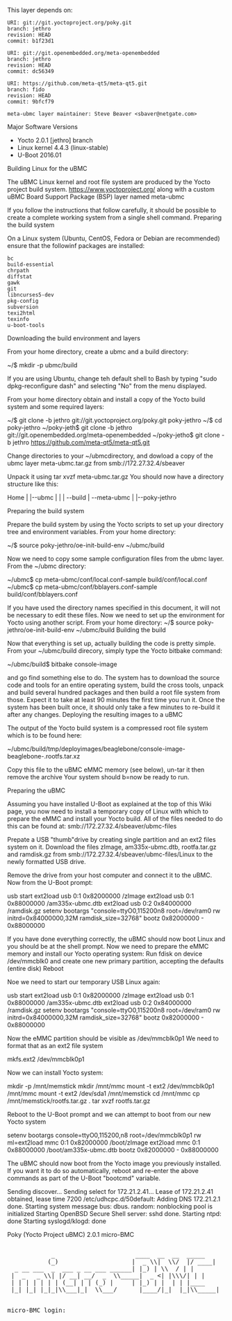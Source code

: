 This layer depends on:

    URI: git://git.yoctoproject.org/poky.git
    branch: jethro 
    revision: HEAD
    commit: b1f23d1

    URI: git://git.openembedded.org/meta-openembedded
    branch: jethro 
    revision: HEAD
    commit: dc56349

    URI: https://github.com/meta-qt5/meta-qt5.git
    branch: fido
    revision: HEAD
    commit: 9bfcf79

    meta-ubmc layer maintainer: Steve Beaver <sbaver@netgate.com>




Major Software Versions

* Yocto 2.0.1 [jethro] branch
* Linux kernel 4.4.3 (linux-stable)
* U-Boot 2016.01

Building Linux for the uBMC

The uBMC Linux kernel and root file system are produced by the Yocto project build system. https://www.yoctoproject.org/ along with a custom uBMC Board Support Package (BSP) layer named meta-ubmc

If you follow the instructions that follow carefully, it should be possible to create a complete working system from a single shell command.
Preparing the build system

On a Linux system (Ubuntu, CentOS, Fedora or Debian are recommended) ensure that the followinf packages are installed:

    bc
    build-essential
    chrpath
    diffstat
    gawk
    git
    libncurses5-dev
    pkg-config
    subversion
    texi2html
    texinfo
    u-boot-tools

Downloading the build environment and layers

From your home directory, create a ubmc and a build directory:

  ~/$ mkdir -p ubmc/build

If you are using Ubuntu, change teh default shell to Bash by typing "sudo dpkg-reconfigure dash" and selecting "No" from the menu displayed.

From your home directory obtain and install a copy of the Yocto build system and some required layers:

  ~/$ git clone -b jethro git://git.yoctoproject.org/poky.git poky-jethro
  ~/$ cd poky-jethro
  ~/poky-jeth$ git clone -b jethro git://git.openembedded.org/meta-openembedded
  ~/poky-jetho$ git clone -b jethro https://github.com/meta-qt5/meta-qt5.git

Change directories to your ~/ubmcdirectory, and dowload a copy of the ubmc layer meta-ubmc.tar.gz from smb://172.27.32.4/sbeaver

Unpack it using tar xvzf meta-ubmc.tar.gz You should now have a directory structure like this:

  Home
     |
     |--ubmc
     |   |
     |   --build
     |   --meta-ubmc
     |
     |--poky-jethro


Preparing the build system

Prepare the build system by using the Yocto scripts to set up your directory tree and environment variables. From your home directory:

  ~/$ source poky-jethro/oe-init-build-env ~/ubmc/build

Now we need to copy some sample configuration files from the ubmc layer. From the ~/ubmc directory:

  ~/ubmc$ cp meta-ubmc/conf/local.conf-sample build/conf/local.conf
  ~/ubmc$ cp meta-ubmc/conf/bblayers.conf-sample build/conf/bblayers.conf

If you have used the directory names specified in this document, it will not be necessary to edit these files. Now we need to set up the environment for Yocto using another script. From your home directory: ~/$ source poky-jethro/oe-init-build-env ~/ubmc/build
Building the build

Now that everything is set up, actually building the code is pretty simple. From your ~/ubmc/build direcory, simply type the Yocto bitbake command:

  ~/ubmc/build$ bitbake console-image

and go find something else to do. The system has to download the source code and tools for an entire operating system, build the cross tools, unpack and build several hundred packages and then build a root file system from those. Expect it to take at least 90 minutes the first time you run it. Once the system has been built once, it should only take a few minutes to re-build it after any changes.
Deploying the resulting images to a uBMC

The output of the Yocto build system is a compressed root file system which is to be found here:

  ~/ubmc/build/tmp/deployimages/beaglebone/console-image-beaglebone-<date-time>.rootfs.tar.xz

Copy this file to the uBMC eMMC memory (see below), un-tar it then remove the archive Your system should b=now be ready to run.


Preparing the uBMC

Assuming you have installed U-Boot as explained at the top of this Wiki page, you now need to install a temporary copy of Linux with which to prepare the eMMC and install your Yocto build. All of the files needed to do this can be found at: smb://172.27.32.4/sbeaver/ubmc-files

Prepate a USB "thumb"drive by creating single partition and an ext2 files system on it. Download the files zImage, am335x-ubmc.dtb, rootfa.tar.gz and ramdisk.gz from smb://172.27.32.4/sbeaver/ubmc-files/Linux to the newly formatted USB drive.

Remove the drive from your host computer and connect it to the uBMC. Now from the U-Boot prompt:

  usb start
  ext2load usb 0:1 0x82000000 /zImage
  ext2load usb 0:1 0x88000000 /am335x-ubmc.dtb
  ext2load usb 0:2 0x84000000 /ramdisk.gz
  setenv bootargs "console=ttyO0,115200n8 root=/dev/ram0 rw initrd=0x84000000,32M ramdisk_size=32768"
  bootz 0x82000000 - 0x88000000
  

If you have done everything correctly, the uBMC should now boot Linux and you should be at the shell prompt. Now we need to prepare the eMMC memory and install our Yocto operating system: Run fdisk on device /dev/mmcblk0 and create one new primary partition, accepting the defaults (entire disk) Reboot

Noe we need to start our temporary USB Linux again:

  usb start
  ext2load usb 0:1 0x82000000 /zImage
  ext2load usb 0:1 0x88000000 /am335x-ubmc.dtb
  ext2load usb 0:2 0x84000000 /ramdisk.gz
  setenv bootargs "console=ttyO0,115200n8 root=/dev/ram0 rw initrd=0x84000000,32M ramdisk_size=32768"
  bootz 0x82000000 - 0x88000000

Now the eMMC partition should be visible as /dev/mmcblk0p1 We need to format that as an ext2 file system

  mkfs.ext2 /dev/mmcblk0p1

Now we can install Yocto system:

  mkdir -p /mnt/memstick
  mkdir /mnt/mmc
  mount -t ext2 /dev/mmcblk0p1 /mnt/mmc
  mount -t ext2 /dev/sda1 /mnt/memstick
  cd /mnt/mmc
  cp /mnt/memstick/rootfs.tar.gz .
  tar xvzf rootfs.tar.gz

Reboot to the U-Boot prompt and we can attempt to boot from our new Yocto system

  setenv bootargs console=ttyO0,115200,n8 root=/dev/mmcblk0p1 rw
  ml=ext2load mmc 0:1 0x82000000 /boot/zImage
  ext2load mmc 0:1 0x88000000 /boot/am335x-ubmc.dtb
  bootz 0x82000000 - 0x88000000

The uBMC should now boot from the Yocto image you previously installed. If you want it to do so automatically, reboot and re-enter the above commands as part of the U-Boot "bootcmd" variable.

Sending discover...
Sending select for 172.21.2.41...
Lease of 172.21.2.41 obtained, lease time 7200
/etc/udhcpc.d/50default: Adding DNS 172.21.2.1
done.
Starting system message bus: dbus.
random: nonblocking pool is initialized
Starting OpenBSD Secure Shell server: sshd
done.
Starting ntpd: done
Starting syslogd/klogd: done

Poky (Yocto Project uBMC) 2.0.1 micro-BMC
<pre>

            _                      ____  __  __  _____
           (_)                    |  _ \\|  \\/  |/ ____|
  _ __ ___  _  ___ _ __ ___ ______| |_) | \\  / | |
 |  _   _ \\| |/ __| __/  _  \\_____|  _ <| |\\\/| | |
 | | | | | | | (__| | | (_) |     | |_) | |  | | |____
 |_| |_| |_|_|\\___|_|  \\___/      |____/|_|  |_|\\_____|


micro-BMC login:
</pre>